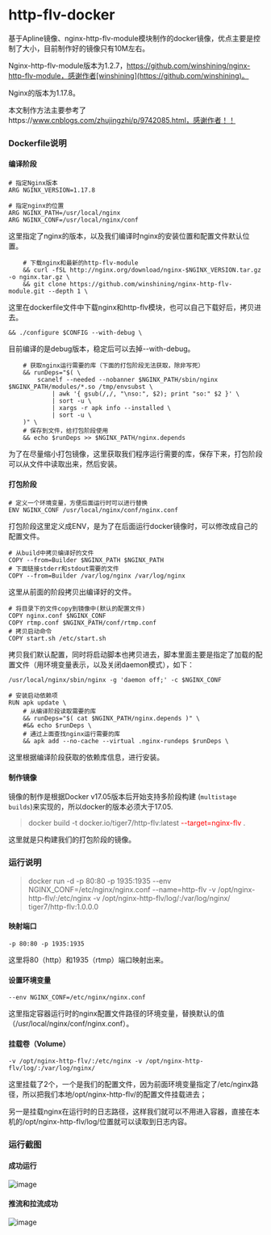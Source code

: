 # http-flv-docker

基于Apline镜像、nginx-http-flv-module模块制作的docker镜像，优点主要是控制了大小，目前制作好的镜像只有10M左右。

Nginx-http-flv-module版本为1.2.7，https://github.com/winshining/nginx-http-flv-module，感谢作者[winshining](https://github.com/winshining)。

Nginx的版本为1.17.8。

本文制作方法主要参考了https://www.cnblogs.com/zhujingzhi/p/9742085.html，感谢作者！！

### Dockerfile说明

#### 编译阶段

```
# 指定Nginx版本
ARG NGINX_VERSION=1.17.8

# 指定nginx的位置
ARG NGINX_PATH=/usr/local/nginx
ARG NGINX_CONF=/usr/local/nginx/conf
```

这里指定了nginx的版本，以及我们编译时nginx的安装位置和配置文件默认位置。

```
    # 下载nginx和最新的http-flv-module
    && curl -fSL http://nginx.org/download/nginx-$NGINX_VERSION.tar.gz -o nginx.tar.gz \
    && git clone https://github.com/winshining/nginx-http-flv-module.git --depth 1 \
```

这里在dockerfile文件中下载nginx和http-flv模块，也可以自己下载好后，拷贝进去。

```
&& ./configure $CONFIG --with-debug \
```

目前编译的是debug版本，稳定后可以去掉--with-debug。

```
    # 获取nginx运行需要的库（下面的打包阶段无法获取，除非写死）
    && runDeps="$( \
        scanelf --needed --nobanner $NGINX_PATH/sbin/nginx $NGINX_PATH/modules/*.so /tmp/envsubst \
            | awk '{ gsub(/,/, "\nso:", $2); print "so:" $2 }' \
            | sort -u \
            | xargs -r apk info --installed \
            | sort -u \
    )" \
    # 保存到文件，给打包阶段使用
    && echo $runDeps >> $NGINX_PATH/nginx.depends
```

为了在尽量缩小打包镜像，这里获取我们程序运行需要的库，保存下来，打包阶段可以从文件中读取出来，然后安装。

#### 打包阶段

```
# 定义一个环境变量，方便后面运行时可以进行替换
ENV NGINX_CONF /usr/local/nginx/conf/nginx.conf
```

打包阶段这里定义成ENV，是为了在后面运行docker镜像时，可以修改成自己的配置文件。

```
# 从build中拷贝编译好的文件
COPY --from=Builder $NGINX_PATH $NGINX_PATH
# 下面链接stderr和stdout需要的文件
COPY --from=Builder /var/log/nginx /var/log/nginx
```

这里从前面的阶段拷贝出编译好的文件。

```
# 将目录下的文件copy到镜像中(默认的配置文件)
COPY nginx.conf $NGINX_CONF
COPY rtmp.conf $NGINX_PATH/conf/rtmp.conf
# 拷贝启动命令
COPY start.sh /etc/start.sh
```

拷贝我们默认配置，同时将启动脚本也拷贝进去，脚本里面主要是指定了加载的配置文件（用环境变量表示，以及关闭daemon模式），如下：

```
/usr/local/nginx/sbin/nginx -g 'daemon off;' -c $NGINX_CONF
```

```
# 安装启动依赖项
RUN apk update \
    # 从编译阶段读取需要的库
    && runDeps="$( cat $NGINX_PATH/nginx.depends )" \
    #&& echo $runDeps \
    # 通过上面查找nginx运行需要的库
    && apk add --no-cache --virtual .nginx-rundeps $runDeps \
```

这里根据编译阶段获取的依赖库信息，进行安装。

#### 制作镜像

镜像的制作是根据Docker v17.05版本后开始支持多阶段构建 (`multistage builds`)来实现的，所以docker的版本必须大于17.05.

> docker build -t docker.io/tiger7/http-flv:latest <font color='red'>--target=nginx-flv</font> .

这里就是只构建我们的打包阶段的镜像。

### 运行说明

>  docker run -d -p 80:80 -p 1935:1935 --env NGINX_CONF=/etc/nginx/nginx.conf --name=http-flv -v /opt/nginx-http-flv/:/etc/nginx -v /opt/nginx-http-flv/log/:/var/log/nginx/ tiger7/http-flv:1.0.0.0

#### 映射端口

```
-p 80:80 -p 1935:1935
```

这里将80（http）和1935（rtmp）端口映射出来。

#### 设置环境变量

```
--env NGINX_CONF=/etc/nginx/nginx.conf
```

这里指定容器运行时的nginx配置文件路径的环境变量，替换默认的值（/usr/local/nginx/conf/nginx.conf）。

#### 挂载卷（Volume）

```
-v /opt/nginx-http-flv/:/etc/nginx -v /opt/nginx-http-flv/log/:/var/log/nginx/
```

这里挂载了2个，一个是我们的配置文件，因为前面环境变量指定了/etc/nginx路径，所以把我们本地/opt/nginx-http-flv/的配置文件挂载进去；

另一是挂载nginx在运行时的日志路径，这样我们就可以不用进入容器，直接在本机的/opt/nginx-http-flv/log/位置就可以读取到日志内容。

### 运行截图

#### 成功运行

 ![image](https://github.com/tiger7chan/http-flv-docker/raw/master/img/run.jpeg)

#### 推流和拉流成功

 ![image](https://github.com/tiger7chan/http-flv-docker/raw/master/img/run2.jpeg)